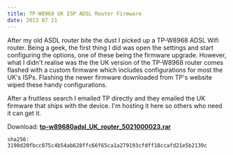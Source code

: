 ```yaml
---
title: TP-W8968 UK ISP ADSL Router Firmware
date: 2013 07 21
---
```


After my old ASDL router bite the dust I picked up a TP-W8968 ADSL Wifi router.
Being a geek, the first thing I did was open the settings and start
configuring the options, one of these being the firmware upgrade. However,
what I didn't realise was the the UK version of the TP-W8968 router comes
flashed with a custom firmware which includes configurations for most the UK's
ISPs. Flashing the newer firmware downloaded from TP's website wiped these
handy configurations.

After a fruitless search I emailed TP directly and they
emailed the UK firmware that ships with the device. I'm hosting it here so
others who need it can get it.

Download: **[tp-w89680adsl_UK_router_5021000023.rar](misc/tp-w89680adsl_UK_router_5021000023.rar)**

```shell
sha256: 3190d20fbcc075c4b54ab628ffc66f65ca1a279193cfdff18ccafd21e5b2139c
```
